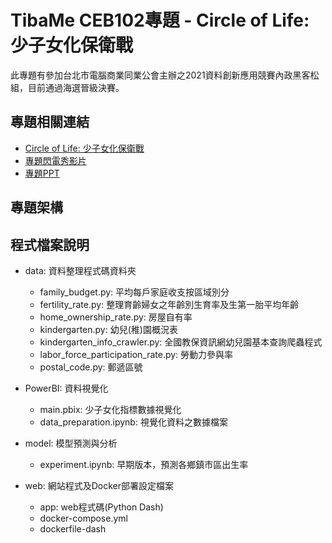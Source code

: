# TibaMe CEB102專題 - Circle of Life: 少子女化保衛戰


此專題有參加台北市電腦商業同業公會主辦之2021資料創新應用競賽內政黑客松組，目前通過海選晉級決賽。

## 專題相關連結

* [Circle of Life: 少子女化保衛戰](http://3.13.171.111/)
* [專題閃電秀影片](https://www.youtube.com/watch?v=9o5-INL75sw)
* [專題PPT]()

## 專題架構



## 程式檔案說明

* data: 資料整理程式碼資料夾
    * family_budget.py: 平均每戶家庭收支按區域別分
    * fertility_rate.py: 整理育齡婦女之年齡別生育率及生第一胎平均年齡
    * home_ownership_rate.py: 房屋自有率
    * kindergarten.py: 幼兒(稚)園概況表
    * kindergarten_info_crawler.py: 全國教保資訊網幼兒園基本查詢爬蟲程式
    * labor_force_participation_rate.py: 勞動力參與率
    * postal_code.py: 郵遞區號

* PowerBI: 資料視覺化
    * main.pbix: 少子女化指標數據視覺化
    * data_preparation.ipynb: 視覺化資料之數據檔案

* model: 模型預測與分析
    * experiment.ipynb: 早期版本，預測各鄉鎮市區出生率

* web: 網站程式及Docker部署設定檔案
    * app: web程式碼(Python Dash)
    * docker-compose.yml
    * dockerfile-dash
